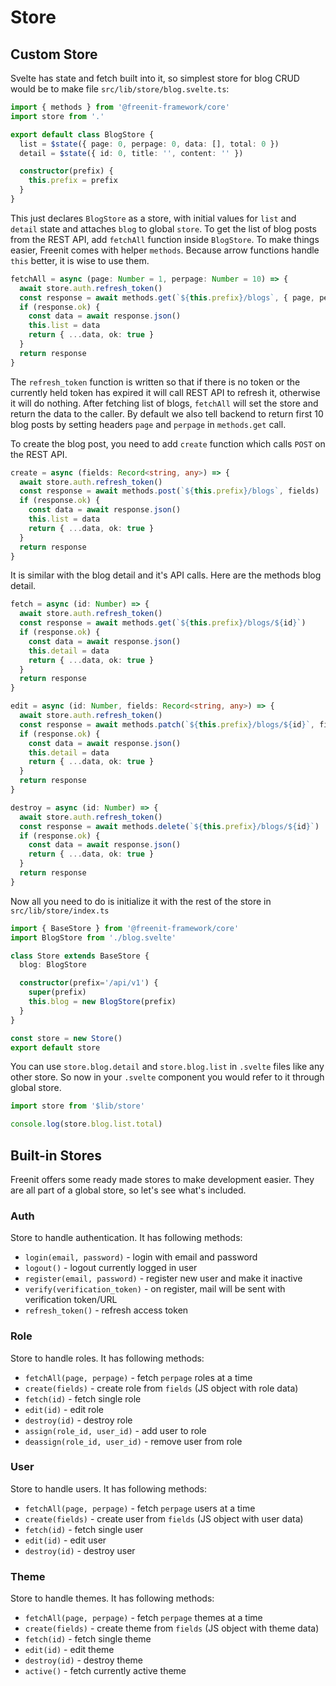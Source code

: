 # Store

## Custom Store
Svelte has state and fetch built into it, so simplest store for blog CRUD would
be to make file `src/lib/store/blog.svelte.ts`:

```ts
import { methods } from '@freenit-framework/core'
import store from '.'

export default class BlogStore {
  list = $state({ page: 0, perpage: 0, data: [], total: 0 })
  detail = $state({ id: 0, title: '', content: '' })

  constructor(prefix) {
    this.prefix = prefix
  }
}
```

This just declares `BlogStore` as a store, with initial values for
`list` and `detail` state and attaches `blog` to global `store`.
To get the list of blog posts from the REST API, add `fetchAll`
function inside `BlogStore`. To make things easier, Freenit comes
with helper `methods`. Because arrow functions handle `this` better,
it is wise to use them.

```ts
fetchAll = async (page: Number = 1, perpage: Number = 10) => {
  await store.auth.refresh_token()
  const response = await methods.get(`${this.prefix}/blogs`, { page, perpage })
  if (response.ok) {
    const data = await response.json()
    this.list = data
    return { ...data, ok: true }
  }
  return response
}

```
The `refresh_token` function is written so that if there is no token or the currently
held token has expired it will call REST API to refresh it, otherwise it will do nothing.
After fetching list of blogs, `fetchAll` will set the store and return the data to the
caller. By default we also tell backend to return first 10 blog posts by setting headers
`page` and `perpage` in `methods.get` call.

To create the blog post, you need to add `create` function which calls
`POST` on the REST API.

```ts
create = async (fields: Record<string, any>) => {
  await store.auth.refresh_token()
  const response = await methods.post(`${this.prefix}/blogs`, fields)
  if (response.ok) {
    const data = await response.json()
    this.list = data
    return { ...data, ok: true }
  }
  return response
}
```

It is similar with the blog detail and it's API calls. Here are the methods
blog detail.
```ts
fetch = async (id: Number) => {
  await store.auth.refresh_token()
  const response = await methods.get(`${this.prefix}/blogs/${id}`)
  if (response.ok) {
    const data = await response.json()
    this.detail = data
    return { ...data, ok: true }
  }
  return response
}

edit = async (id: Number, fields: Record<string, any>) => {
  await store.auth.refresh_token()
  const response = await methods.patch(`${this.prefix}/blogs/${id}`, fields)
  if (response.ok) {
    const data = await response.json()
    this.detail = data
    return { ...data, ok: true }
  }
  return response
}

destroy = async (id: Number) => {
  await store.auth.refresh_token()
  const response = await methods.delete(`${this.prefix}/blogs/${id}`)
  if (response.ok) {
    const data = await response.json()
    return { ...data, ok: true }
  }
  return response
}
```

Now all you need to do is initialize it with the rest of the store in `src/lib/store/index.ts`

```ts
import { BaseStore } from '@freenit-framework/core'
import BlogStore from './blog.svelte'

class Store extends BaseStore {
  blog: BlogStore

  constructor(prefix='/api/v1') {
    super(prefix)
    this.blog = new BlogStore(prefix)
  }
}

const store = new Store()
export default store
```

You can use `store.blog.detail` and `store.blog.list` in `.svelte` files like any other
store. So now in your `.svelte` component you would refer to it through
global store.

```ts
import store from '$lib/store'

console.log(store.blog.list.total)
```

## Built-in Stores

Freenit offers some ready made stores to make development easier. They are all part of
a global store, so let's see what's included.

### Auth

Store to handle authentication. It has following methods:

* `login(email, password)` - login with email and password
* `logout()` - logout currently logged in user
* `register(email, password)` - register new user and make it inactive
* `verify(verification_token)` - on register, mail will be sent with verification token/URL
* `refresh_token()` - refresh access token

### Role

Store to handle roles. It has following methods:

* `fetchAll(page, perpage)` - fetch `perpage` roles at a time
* `create(fields)` - create role from `fields` (JS object with role data)
* `fetch(id)` - fetch single role
* `edit(id)` - edit role
* `destroy(id)` - destroy role
* `assign(role_id, user_id)` - add user to role
* `deassign(role_id, user_id)` - remove user from role

### User

Store to handle users. It has following methods:

* `fetchAll(page, perpage)` - fetch `perpage` users at a time
* `create(fields)` - create user from `fields` (JS object with user data)
* `fetch(id)` - fetch single user
* `edit(id)` - edit user
* `destroy(id)` - destroy user

### Theme

Store to handle themes. It has following methods:

* `fetchAll(page, perpage)` - fetch `perpage` themes at a time
* `create(fields)` - create theme from `fields` (JS object with theme data)
* `fetch(id)` - fetch single theme
* `edit(id)` - edit theme
* `destroy(id)` - destroy theme
* `active()` - fetch currently active theme
